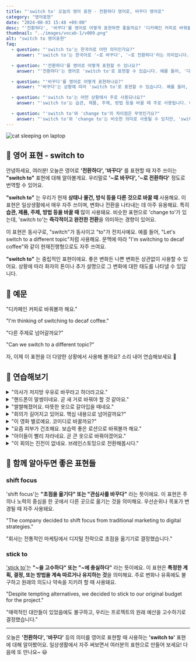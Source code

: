 ```yaml
---
title: "'switch to' 오늘의 영어 표현 - 전환하다 영어로, 바꾸다 영어로"
category: "영어표현"
date: "2024-08-03 15:48 +09:00"
desc: "'전환하다', '바꾸다'를 영어로 어떻게 표현하면 좋을까요? '디카페인 커피로 바꿔볼까 해요', '다른 주제로 넘어갈까요?' 등을 영어로 표현하는 법을 배워봅시다. 다양한 예문을 통해서 연습하고 본인의 표현으로 만들어 보세요."
thumbnail: "../images/vocab-1/v009.png"
alt: "switch to 영어표현"
faq:
  - question: "'switch to'는 한국어로 어떤 의미인가요?"
    answer: "'switch to'는 한국어로 '~로 바꾸다', '~로 전환하다'라는 의미입니다. 현재 상태나 물건, 방식 등을 다른 것으로 바꿀 때 사용합니다."

  - question: "'전환하다'를 영어로 어떻게 표현할 수 있나요?"
    answer: "'전환하다'는 영어로 'switch to'로 표현할 수 있습니다. 예를 들어, '다른 주제로 전환할까요?'는 'Shall we switch to a different topic?'으로 말할 수 있습니다."

  - question: "'바꾸다'를 영어로 어떻게 표현하나요?"
    answer: "'바꾸다'는 상황에 따라 'switch to'로 표현할 수 있습니다. 예를 들어, '디카페인 커피로 바꿔볼까 해요'는 'I'm thinking of switching to decaf coffee'로 말할 수 있습니다."

  - question: "'switch to'는 어떤 상황에서 주로 사용되나요?"
    answer: "'switch to'는 습관, 제품, 주제, 방법 등을 바꿀 때 주로 사용됩니다. 예를 들어, 식습관 변경, 다른 브랜드 제품으로 교체, 대화 주제 전환, 새로운 방식으로 전환 등의 상황에서 사용할 수 있습니다."

  - question: "'switch to'와 'change to'의 차이점은 무엇인가요?"
    answer: "'switch to'와 'change to'는 비슷한 의미로 사용될 수 있지만, 'switch to'는 보다 즉각적이고 완전한 전환을 의미하는 경향이 있습니다. 'change to'는 좀 더 점진적인 변화나 일반적인 변경을 나타낼 때 사용되는 경향이 있습니다."
---
```


![cat sleeping on laptop](../images/vocab-1/v009-1.avif)

## 🌟 영어 표현 - switch to

안녕하세요, 여러분! 오늘은 영어로 **'전환하다', '바꾸다'** 를 표현할 때 자주 쓰이는 **"switch to"** 표현에 대해 알아볼게요. 우리말로 **'~로 바꾸다', '~로 전환하다'** 정도로 번역할 수 있어요.

**"switch to"** 는 우리가 현재 **상태나 물건, 방식 등을 다른 것으로 바꿀 때** 사용해요. 이 표현은 일상생활에서 매우 자주 쓰이며, 변화나 전환을 나타내는 데 아주 유용해요. 특히 **습관, 제품, 주제, 방법 등을 바꿀 때** 많이 사용돼요. 비슷한 표현으로 'change to'가 있는데, 'switch to'는 **즉각적이고 완전한 전환**을 의미하는 경향이 있어요.

이 표현은 동사구로, "switch"가 동사이고 "to"가 전치사예요. 예를 들어, "Let's switch to a different topic"처럼 사용해요. 문맥에 따라 "I'm switching to decaf coffee"와 같이 현재진행형으로도 자주 쓰여요.

**"switch to"** 는 중립적인 표현이에요. 좋은 변화든 나쁜 변화든 상관없이 사용할 수 있어요. 상황에 따라 화자의 톤이나 추가 설명으로 그 변화에 대한 태도를 나타낼 수 있답니다.

<script async src="https://pagead2.googlesyndication.com/pagead/js/adsbygoogle.js?client=ca-pub-1465612013356152"
     crossorigin="anonymous"></script>
<!-- engple-horizontal-ad -->

<ins class="adsbygoogle"
     style="display:block"
     data-ad-client="ca-pub-1465612013356152"
     data-ad-slot="2106896038"
     data-ad-format="auto"
     data-full-width-responsive="true"></ins>

<script>
     (adsbygoogle = window.adsbygoogle || []).push({});
</script>

## 📖 예문

"디카페인 커피로 바꿔볼까 해요."

"I'm thinking of switching to decaf coffee."

"다른 주제로 넘어갈까요?"

"Can we switch to a different topic?"

자, 이제 이 표현을 더 다양한 상황에서 사용해 볼까요? 소리 내어 연습해보세요 🚀

## 💬 연습해보기

<details>
<summary>"의사가 저지방 우유로 바꾸라고 하더라고요."</summary>
<span>"My doctor told me to switch to low-fat milk."</span>
</details>

<details>
<summary>"핸드폰이 말썽이네요. 곧 새 거로 바꿔야 할 것 같아요."</summary>
<span>"My phone's <a href="/blog/vocab-1/016.act-up/">acting up</a>. I might have to switch to a new one soon."</span>
</details>

<details>
<summary>"쌀쌀해졌어요. 따뜻한 옷으로 갈아입을 때네요."</summary>
<span>"It's getting chilly. Time to switch to warmer clothes."</span>
</details>

<details>
<summary>"회의가 길어지고 있어요. 핵심 내용으로 넘어갈까요?"</summary>
<span>"The meeting's running long. Can we switch to the main points?"</span>
</details>

<details>
<summary>"이 영화 별로예요. 코미디로 바꿀까요?"</summary>
<span>"I'm not feeling this movie. Wanna switch to a comedy?"</span>
</details>

<details>
<summary>"요즘 피부가 건조해요. 보습력 좋은 로션으로 바꿔볼까 해요."</summary>
<span>"My skin's been dry lately. I'm thinking of switching to a more moisturizing lotion."</span>
</details>

<details>
<summary>"아이들이 빨리 자라네요. 곧 큰 옷으로 바꿔야겠어요."</summary>
<span>"The kids are growing up so fast. We need to switch to bigger clothes soon."</span>
</details>

<details>
<summary>"이 회의는 진전이 없네요. 브레인스토밍으로 전환해봅시다."</summary>
<span>"This meeting's going nowhere. Let's switch to a brainstorming session."</span>
</details>

## 🤝 함께 알아두면 좋은 표현들

### shift focus

'shift focus'는 **"초점을 옮기다" 또는 "관심사를 바꾸다"** 라는 뜻이에요. 이 표현은 주의나 노력의 중심을 한 곳에서 다른 곳으로 옮기는 것을 의미해요. 우선순위나 목표가 변경될 때 자주 사용돼요.

"The company decided to shift focus from traditional marketing to digital strategies."

"회사는 전통적인 마케팅에서 디지털 전략으로 초점을 옮기기로 결정했습니다."

### stick to

['stick to'](/blog/vocab-1/015.stick-to/)는 **"~을 고수하다" 또는 "~에 충실하다"** 라는 뜻이에요. 이 표현은 **특정한 계획, 결정, 또는 방법을 계속 따르거나 유지하는 것**을 의미해요. 주로 변화나 유혹에도 불구하고 원래의 의도나 약속을 지키려 할 때 사용돼요.

"Despite tempting alternatives, we decided to stick to our original budget for the project."

"매력적인 대안들이 있었음에도 불구하고, 우리는 프로젝트의 원래 예산을 고수하기로 결정했습니다."

---

오늘은 **'전환하다', '바꾸다'** 등의 의미를 영어로 표현할 때 사용하는 **'switch to'** 표현에 대해 알아봤어요. 일상생활에서 자주 써보면서 여러분의 표현으로 만들어 보세요! 다음에 또 만나요~ 😃
